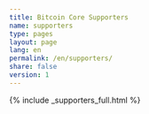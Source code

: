 ```yaml
---
title: Bitcoin Core Supporters
name: supporters
type: pages
layout: page
lang: en
permalink: /en/supporters/
share: false
version: 1
---
```

{% include _supporters_full.html %}
